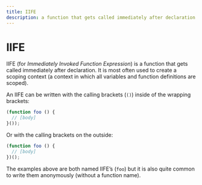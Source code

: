 ```yaml
---
title: IIFE
description: a function that gets called immediately after declaration
---
```


# IIFE

IIFE (for *Immediately Invoked Function Expression*) is a function that gets called immediately after declaration. It is most often used to create a scoping context (a context in which all variables and function definitions are scoped).

An IIFE can be written with the calling brackets (`()`) inside of the wrapping brackets:

```js
(function foo () {
  // [body]
}());
```

Or with the calling brackets on the outside:

```js
(function foo () {
  // [body]
})();
```

The examples above are both named IIFE’s (`foo`) but it is also quite common to write them anonymously (without a function name).
